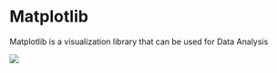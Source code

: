 # Matplotlib

Matplotlib is a visualization library that can be used for Data Analysis

<img src="https://i.morioh.com/5c2bb47668.png" />
